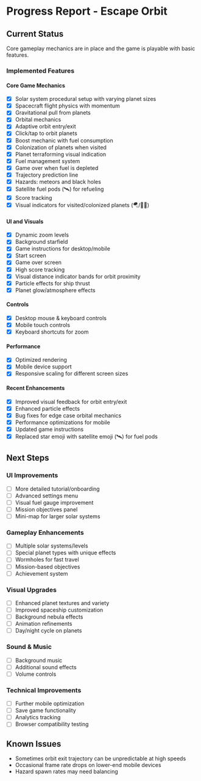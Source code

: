 # Progress Report - Escape Orbit

## Current Status

Core gameplay mechanics are in place and the game is playable with basic features.

### Implemented Features

#### Core Game Mechanics
- [x] Solar system procedural setup with varying planet sizes
- [x] Spacecraft flight physics with momentum
- [x] Gravitational pull from planets
- [x] Orbital mechanics
- [x] Adaptive orbit entry/exit
- [x] Click/tap to orbit planets
- [x] Boost mechanic with fuel consumption
- [x] Colonization of planets when visited
- [x] Planet terraforming visual indication
- [x] Fuel management system
- [x] Game over when fuel is depleted
- [x] Trajectory prediction line
- [x] Hazards: meteors and black holes
- [x] Satellite fuel pods (🛰️) for refueling
- [x] Score tracking
- [x] Visual indicators for visited/colonized planets (🪂/🏴‍☠️)

#### UI and Visuals
- [x] Dynamic zoom levels
- [x] Background starfield
- [x] Game instructions for desktop/mobile
- [x] Start screen
- [x] Game over screen
- [x] High score tracking
- [x] Visual distance indicator bands for orbit proximity
- [x] Particle effects for ship thrust
- [x] Planet glow/atmosphere effects

#### Controls
- [x] Desktop mouse & keyboard controls
- [x] Mobile touch controls
- [x] Keyboard shortcuts for zoom

#### Performance
- [x] Optimized rendering
- [x] Mobile device support
- [x] Responsive scaling for different screen sizes

#### Recent Enhancements
- [x] Improved visual feedback for orbit entry/exit
- [x] Enhanced particle effects
- [x] Bug fixes for edge case orbital mechanics
- [x] Performance optimizations for mobile
- [x] Updated game instructions
- [x] Replaced star emoji with satellite emoji (🛰️) for fuel pods

## Next Steps

### UI Improvements
- [ ] More detailed tutorial/onboarding
- [ ] Advanced settings menu
- [ ] Visual fuel gauge improvement
- [ ] Mission objectives panel
- [ ] Mini-map for larger solar systems

### Gameplay Enhancements
- [ ] Multiple solar systems/levels
- [ ] Special planet types with unique effects
- [ ] Wormholes for fast travel
- [ ] Mission-based objectives
- [ ] Achievement system

### Visual Upgrades
- [ ] Enhanced planet textures and variety
- [ ] Improved spaceship customization
- [ ] Background nebula effects
- [ ] Animation refinements
- [ ] Day/night cycle on planets

### Sound & Music
- [ ] Background music
- [ ] Additional sound effects
- [ ] Volume controls

### Technical Improvements
- [ ] Further mobile optimization
- [ ] Save game functionality
- [ ] Analytics tracking
- [ ] Browser compatibility testing

## Known Issues
- Sometimes orbit exit trajectory can be unpredictable at high speeds
- Occasional frame rate drops on lower-end mobile devices
- Hazard spawn rates may need balancing 